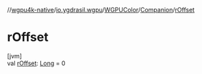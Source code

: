 //[wgpu4k-native](../../../../index.md)/[io.ygdrasil.wgpu](../../index.md)/[WGPUColor](../index.md)/[Companion](index.md)/[rOffset](r-offset.md)

# rOffset

[jvm]\
val [rOffset](r-offset.md): [Long](https://kotlinlang.org/api/core/kotlin-stdlib/kotlin/-long/index.html) = 0